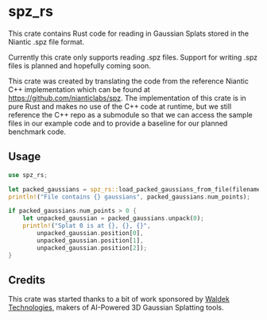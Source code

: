 # spz_rs

This crate contains Rust code for reading in Gaussian Splats stored in the Niantic .spz file format.

Currently this crate only supports reading .spz files. Support for writing .spz files is planned and hopefully coming soon.

This crate was created by translating the code from the reference Niantic C++ implementation which can be found at
https://github.com/nianticlabs/spz. The implementation of this crate is in pure Rust and makes no use of the C++ code
at runtime, but we still reference the C++ repo as a submodule so that we can access the sample files in our example code
and to provide a baseline for our planned benchmark code.

## Usage

```rust
use spz_rs;

let packed_gaussians = spz_rs::load_packed_gaussians_from_file(filename)?;
println!("File contains {} gaussians", packed_gaussians.num_points);

if packed_gaussians.num_points > 0 {
    let unpacked_gaussian = packed_gaussians.unpack(0);
    println!("Splat 0 is at {}, {}, {}", 
        unpacked_gaussian.position[0],
        unpacked_gaussian.position[1],
        unpacked_gaussian.position[2]);
}
```

## Credits

This crate was started thanks to a bit of work sponsored by [Waldek Technologies](https://www.gauzilla.xyz/), makers of  AI-Powered 3D Gaussian Splatting tools.